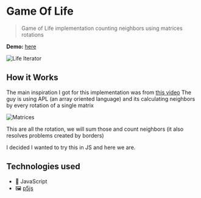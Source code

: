 # Game Of Life

> Game of Life implementation counting neighbors using matrices rotations

**Demo:** [here](https://simoneguarneri.github.io/GameOfLife-matrices/index.html)

![Life Iterator](https://i.imgur.com/mqNQIuH.png)

## How it Works

The main inspiration I got for this implementation was from [this video](https://www.youtube.com/watch?v=pMslgySQ8nc)
The guy is using APL (an array oriented language) and its calculating neighbors by every rotation of a single matrix

![Matrices](https://i.imgur.com/YuOXQJi.png)

This are all the rotation, we will sum those and count neighbors (it also resolves problems created by borders)

I decided I wanted to try this in JS and here we are.

## Technologies used
  
  - 🧠 JavaScript
  - 🖼️ [p5js](https://p5js.org)
